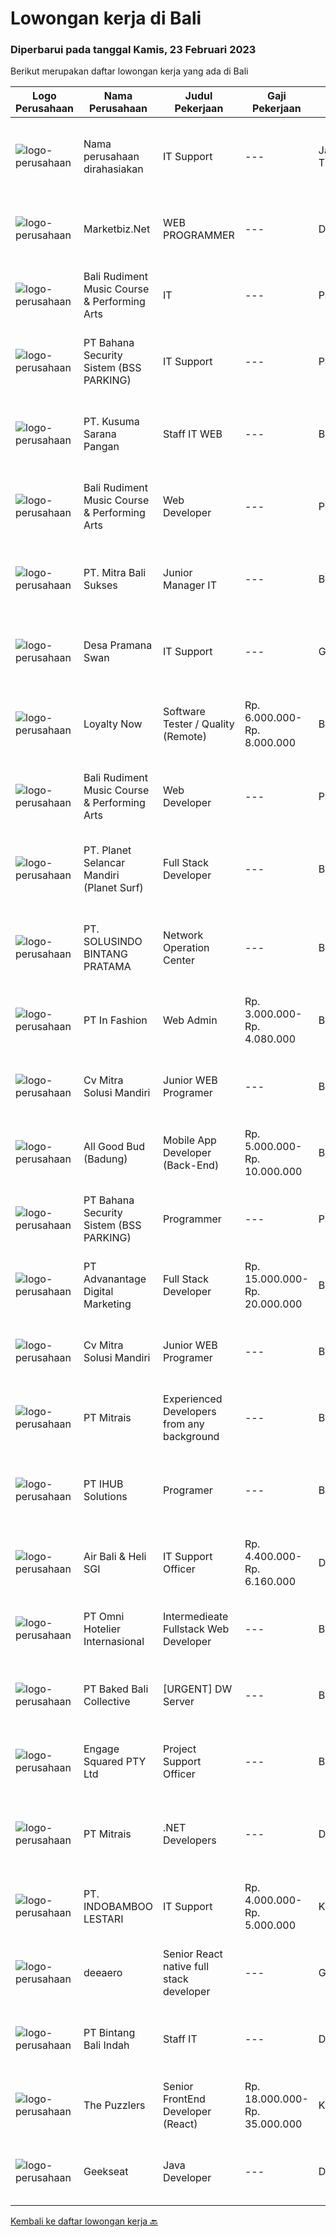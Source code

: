 
  # Lowongan kerja di Bali

  ### Diperbarui pada tanggal Kamis, 23 Februari 2023

  Berikut merupakan daftar lowongan kerja yang ada di Bali

  |Logo Perusahaan | Nama Perusahaan | Judul Pekerjaan | Gaji Pekerjaan | Lokasi | Deskripsi | Tanggal diunggah | Pranala |
  | -------------- | --------------- | --------------- | --------- | --------- | -------------- | ------- | ----------- |
  |![logo-perusahaan](https://i.ibb.co/sqvTCh9/112815900-stock-vector-no-image-available-icon-flat-vector.webp)|Nama perusahaan dirahasiakan|IT Support|---|Jawa Timur|Usia maksimal 35 tahun Pendidikan minimal S1 segala jurusan Minimal memiliki 1 tahun pengalaman kerja di bidang yang sama  Mempunyai pengetahuan dan...|Senin, 20 Februari 2023|https://www.jobstreet.co.id/id/job/it-support-4231859?token=0~99f1586a-5a0c-4298-bf2e-d8d7c0adee3b&sectionRank=1&jobId=jobstreet-id-job-4231859|
|![logo-perusahaan](https://image-service-cdn.seek.com.au/ea713bac3b5b859769463edaa2ba0fa2438bdb9d/ee4dce1061f3f616224767ad58cb2fc751b8d2dc)|Marketbiz.Net|WEB PROGRAMMER|---|Denpasar|Kualifikasi: Usia Maksimal 28 Tahun Pengalaman di bidangnya minimal 1 tahun Menguasai HTML, PHP &amp; MySQL Menguasai JQuery, HTML5, CSS3 Menguasai...|Rabu, 22 Februari 2023|https://www.jobstreet.co.id/id/job/web-programmer-4213038?token=0~99f1586a-5a0c-4298-bf2e-d8d7c0adee3b&sectionRank=2&jobId=jobstreet-id-job-4213038|
|![logo-perusahaan](https://i.ibb.co/sqvTCh9/112815900-stock-vector-no-image-available-icon-flat-vector.webp)|Bali Rudiment Music Course & Performing Arts|IT|---|Padang|Freshgraduate dari bidang ilmu komputer, teknologi informasi Menguasai bahasa pemrograman Memahami jaringan komputer, instalasi software dan hardware...|Rabu, 22 Februari 2023|https://www.jobstreet.co.id/id/job/it-1034842336?token=0~99f1586a-5a0c-4298-bf2e-d8d7c0adee3b&sectionRank=3&jobId=jobstreet-id-job-1034842336|
|![logo-perusahaan](https://i.ibb.co/sqvTCh9/112815900-stock-vector-no-image-available-icon-flat-vector.webp)|PT Bahana Security Sistem (BSS PARKING)|IT Support|---|Padang|Kualifikasi:• Pendidikan minimal D3 (Jurusan Mesin/ Elektro/ Sipil/ IT)• Mampu mengoperasikan komputer dan (Ms. Word &amp; Excel)• Menguasai sistem...|Rabu, 22 Februari 2023|https://www.jobstreet.co.id/id/job/it-support-1034859311?token=0~99f1586a-5a0c-4298-bf2e-d8d7c0adee3b&sectionRank=4&jobId=jobstreet-id-job-1034859311|
|![logo-perusahaan](https://i.ibb.co/sqvTCh9/112815900-stock-vector-no-image-available-icon-flat-vector.webp)|PT. Kusuma Sarana Pangan|Staff IT WEB|---|Bali|PT. KUSUMA SARANA PANGANPenempatan di : TabananDeskripsi Pekerjaan : Melakukan analisa terkait pengembangan sistem situs web / aplikasi dan Melakukan...|Rabu, 22 Februari 2023|https://www.jobstreet.co.id/id/job/staff-it-web-1034797413?token=0~99f1586a-5a0c-4298-bf2e-d8d7c0adee3b&sectionRank=5&jobId=jobstreet-id-job-1034797413|
|![logo-perusahaan](https://i.ibb.co/sqvTCh9/112815900-stock-vector-no-image-available-icon-flat-vector.webp)|Bali Rudiment Music Course & Performing Arts|Web Developer|---|Padang|Pendidikan minimal S1 dari bidang ilmu komputer, teknologi informasiMenguasai bahasa pemrogramanMemahami jaringan komputer, instalasi software dan...|Rabu, 22 Februari 2023|https://www.jobstreet.co.id/id/job/web-developer-1034531112?token=0~99f1586a-5a0c-4298-bf2e-d8d7c0adee3b&sectionRank=6&jobId=jobstreet-id-job-1034531112|
|![logo-perusahaan](https://i.ibb.co/sqvTCh9/112815900-stock-vector-no-image-available-icon-flat-vector.webp)|PT. Mitra Bali Sukses|Junior Manager IT|---|Bali|• Pendidikan S1 Jurusan Teknik Informatika / Teknik Komputer/ Sistem Informasi• Pengalaman Minimal 2 tahun • Memiliki pengalaman dan menguasai sistem...|Rabu, 22 Februari 2023|https://www.jobstreet.co.id/id/job/junior-manager-it-1034577241?token=0~99f1586a-5a0c-4298-bf2e-d8d7c0adee3b&sectionRank=7&jobId=jobstreet-id-job-1034577241|
|![logo-perusahaan](https://i.ibb.co/sqvTCh9/112815900-stock-vector-no-image-available-icon-flat-vector.webp)|Desa Pramana Swan|IT Support|---|Gianyar|WE ARE HIRING ! IT Support Be a part at Desa Pramana Swan and Genuine to The World Team Qualifications : • Minimum 2 year of experience in same...|Senin, 20 Februari 2023|https://www.jobstreet.co.id/id/job/it-support-4231909?token=0~99f1586a-5a0c-4298-bf2e-d8d7c0adee3b&sectionRank=8&jobId=jobstreet-id-job-4231909|
|![logo-perusahaan](https://image-service-cdn.seek.com.au/e59800a5e4eb9018afaeb52fce66c610d6ee95d3/ee4dce1061f3f616224767ad58cb2fc751b8d2dc)|Loyalty Now|Software Tester / Quality  (Remote)|Rp. 6.000.000-Rp. 8.000.000|Bali|Software QA TesterLoyaltynow.comWe are seeking a driven Software QA Tester to help deliver our leading loyalty and payments platform to our...|Rabu, 22 Februari 2023|https://www.jobstreet.co.id/id/job/software-tester-quality-remote-4235202?token=0~99f1586a-5a0c-4298-bf2e-d8d7c0adee3b&sectionRank=9&jobId=jobstreet-id-job-4235202|
|![logo-perusahaan](https://i.ibb.co/sqvTCh9/112815900-stock-vector-no-image-available-icon-flat-vector.webp)|Bali Rudiment Music Course & Performing Arts|Web Developer|---|Padang|Freshgraduate dari bidang ilmu komputer, teknologi informasi  Menguasai bahasa pemrograman Memahami jaringan komputer, instalasi software dan hardware...|Rabu, 22 Februari 2023|https://www.jobstreet.co.id/id/job/web-developer-1034842344?token=0~99f1586a-5a0c-4298-bf2e-d8d7c0adee3b&sectionRank=10&jobId=jobstreet-id-job-1034842344|
|![logo-perusahaan](https://image-service-cdn.seek.com.au/9a17f6158932b294e24ba264a1e5b00bc07424ec/ee4dce1061f3f616224767ad58cb2fc751b8d2dc)|PT. Planet Selancar Mandiri (Planet Surf)|Full Stack Developer|---|Badung|Requirements: Bachelor of Computer Science/Information System Minimum has one year of working experince Minimum 20 years old and maximum 30 years old...|Rabu, 22 Februari 2023|https://www.jobstreet.co.id/id/job/full-stack-developer-4236161?token=0~99f1586a-5a0c-4298-bf2e-d8d7c0adee3b&sectionRank=11&jobId=jobstreet-id-job-4236161|
|![logo-perusahaan](https://i.ibb.co/sqvTCh9/112815900-stock-vector-no-image-available-icon-flat-vector.webp)|PT. SOLUSINDO BINTANG PRATAMA|Network Operation Center|---|Bali|1. Berpengalaman dalam bidang Networking dan IT Minimal 1 tahun.2. Pendidikan Sarjana/Diploma IT/ SMK Teknik Komputer Jaringan3. Memiliki pengalaman...|Rabu, 22 Februari 2023|https://www.jobstreet.co.id/id/job/network-operation-center-1034563395?token=0~99f1586a-5a0c-4298-bf2e-d8d7c0adee3b&sectionRank=12&jobId=jobstreet-id-job-1034563395|
|![logo-perusahaan](https://image-service-cdn.seek.com.au/99ccc0096dc1e58f96b75a1f238e7d9598eff05d/ee4dce1061f3f616224767ad58cb2fc751b8d2dc)|PT In Fashion|Web Admin|Rp. 3.000.000-Rp. 4.080.000|Badung|Roles and Responsibilities Prepare and update website content (products, banners, etc). Edit product image (cropping, creating banner, color...|Rabu, 22 Februari 2023|https://www.jobstreet.co.id/id/job/web-admin-4213698?token=0~99f1586a-5a0c-4298-bf2e-d8d7c0adee3b&sectionRank=13&jobId=jobstreet-id-job-4213698|
|![logo-perusahaan](https://i.ibb.co/sqvTCh9/112815900-stock-vector-no-image-available-icon-flat-vector.webp)|Cv Mitra Solusi  Mandiri|Junior WEB Programer|---|Bali|Keuntungan:1. Gaji UMR Bali.2. Tunjangan  Deskripsi pekerjaan:1. Menguasai bahasa pemograman Laravel, Javascript, Vue Js dan Desain.2. Mampu...|Rabu, 22 Februari 2023|https://www.jobstreet.co.id/id/job/junior-web-programer-1034530958?token=0~99f1586a-5a0c-4298-bf2e-d8d7c0adee3b&sectionRank=14&jobId=jobstreet-id-job-1034530958|
|![logo-perusahaan](https://image-service-cdn.seek.com.au/0394c3c9c0b5be7c1f09aa013b7294f9dc164a6c/ee4dce1061f3f616224767ad58cb2fc751b8d2dc)|All Good Bud (Badung)|Mobile App Developer (Back-End)|Rp. 5.000.000-Rp. 10.000.000|Badung|Job Description: Build Database &amp; API for website &amp; Mobile App Database &amp; API Maintenance Create Function &amp; Deploy to Server...|Selasa, 21 Februari 2023|https://www.jobstreet.co.id/id/job/mobile-app-developer-back-end-4234307?token=0~99f1586a-5a0c-4298-bf2e-d8d7c0adee3b&sectionRank=15&jobId=jobstreet-id-job-4234307|
|![logo-perusahaan](https://i.ibb.co/sqvTCh9/112815900-stock-vector-no-image-available-icon-flat-vector.webp)|PT Bahana Security Sistem (BSS PARKING)|Programmer|---|Padang|Kualifikasi: Pria/WanitaKomunikatif, dapat bekerja dalam Team &amp; IndividuPendidikan minimal D3 (Jurusan Teknik Informatika / Sistem Informasi/...|Rabu, 22 Februari 2023|https://www.jobstreet.co.id/id/job/programmer-1034825163?token=0~99f1586a-5a0c-4298-bf2e-d8d7c0adee3b&sectionRank=16&jobId=jobstreet-id-job-1034825163|
|![logo-perusahaan](https://image-service-cdn.seek.com.au/afd397dfd41fefdf63649810e7010bfecfd7af7b/ee4dce1061f3f616224767ad58cb2fc751b8d2dc)|PT Advanantage Digital Marketing|Full Stack Developer|Rp. 15.000.000-Rp. 20.000.000|Bali|Job descriptionThe role is suited to a Developer with strong initiative and with Laravel/Vue experience as you will mostly be involved with backend...|Kamis, 23 Februari 2023|https://www.jobstreet.co.id/id/job/full-stack-developer-4222518?token=0~99f1586a-5a0c-4298-bf2e-d8d7c0adee3b&sectionRank=17&jobId=jobstreet-id-job-4222518|
|![logo-perusahaan](https://i.ibb.co/sqvTCh9/112815900-stock-vector-no-image-available-icon-flat-vector.webp)|Cv Mitra Solusi  Mandiri|Junior WEB Programer|---|Bali|Keuntungan:1. Gaji UMR Bali.2. Tunjangan  Deskripsi pekerjaan:1. Menguasai bahasa pemograman Laravel, Javascript, Vue Js dan Desain.2. Mampu...|Rabu, 22 Februari 2023|https://www.jobstreet.co.id/id/job/junior-web-programer-1034550719?token=0~99f1586a-5a0c-4298-bf2e-d8d7c0adee3b&sectionRank=18&jobId=jobstreet-id-job-1034550719|
|![logo-perusahaan](https://image-service-cdn.seek.com.au/7026eb1e60f7602835ce5daa9bc2edc6d0996c85/ee4dce1061f3f616224767ad58cb2fc751b8d2dc)|PT Mitrais|Experienced Developers from any background|---|Bali|Build your Career with Mitrais ! We're looking for experienced Software Engineers from any background to be part of our team. What will you be doing? ...|Rabu, 22 Februari 2023|https://www.jobstreet.co.id/id/job/experienced-developers-from-any-background-4221398?token=0~99f1586a-5a0c-4298-bf2e-d8d7c0adee3b&sectionRank=19&jobId=jobstreet-id-job-4221398|
|![logo-perusahaan](https://i.ibb.co/sqvTCh9/112815900-stock-vector-no-image-available-icon-flat-vector.webp)|PT IHUB Solutions|Programer|---|Bali|Tugas dan tanggung jawab : Melakukan perencanaan dan merancang struktur hingga tampilan program Melakukan coding atau menulis kode program Menulis...|Rabu, 22 Februari 2023|https://www.jobstreet.co.id/id/job/programer-1034729278?token=0~99f1586a-5a0c-4298-bf2e-d8d7c0adee3b&sectionRank=20&jobId=jobstreet-id-job-1034729278|
|![logo-perusahaan](https://image-service-cdn.seek.com.au/7dbe1532acc1496620b01a89cad76f7314d5d4de/ee4dce1061f3f616224767ad58cb2fc751b8d2dc)|Air Bali & Heli SGI|IT Support Officer|Rp. 4.400.000-Rp. 6.160.000|Denpasar|We are seeking a highly skilled and experienced IT Support Officer with emphasis on Professional Migration Service to join our team. The ideal...|Jumat, 17 Februari 2023|https://www.jobstreet.co.id/id/job/it-support-officer-4229621?token=0~99f1586a-5a0c-4298-bf2e-d8d7c0adee3b&sectionRank=21&jobId=jobstreet-id-job-4229621|
|![logo-perusahaan](https://i.ibb.co/sqvTCh9/112815900-stock-vector-no-image-available-icon-flat-vector.webp)|PT Omni Hotelier Internasional|Intermedieate Fullstack Web Developer|---|Bali|Pendidikan minimal SMK/D1 (sederajat) jurusan Informatika &amp; RPL Memahami / menguasai PHP (laravel &amp; framework sejenis), Vue js &amp; React js...|Rabu, 22 Februari 2023|https://www.jobstreet.co.id/id/job/intermedieate-fullstack-web-developer-1034593954?token=0~99f1586a-5a0c-4298-bf2e-d8d7c0adee3b&sectionRank=22&jobId=jobstreet-id-job-1034593954|
|![logo-perusahaan](https://i.ibb.co/sqvTCh9/112815900-stock-vector-no-image-available-icon-flat-vector.webp)|PT Baked Bali Collective|[URGENT] DW Server|---|Bali|BAKED. founded in an industrial cafe/bakery setting, our main mission is to provide the best quality service and products, in a unique space with...|Rabu, 22 Februari 2023|https://www.jobstreet.co.id/id/job/%5Burgent%5D-dw-server-1034518151?token=0~99f1586a-5a0c-4298-bf2e-d8d7c0adee3b&sectionRank=23&jobId=jobstreet-id-job-1034518151|
|![logo-perusahaan](https://image-service-cdn.seek.com.au/ced0e37ea279d1b5949baa580a000fa1ffee94e1/ee4dce1061f3f616224767ad58cb2fc751b8d2dc)|Engage Squared PTY Ltd|Project Support Officer|---|Bali|Why us?Engage Squared is an award-winning, fast-growing company that believes in great workplace culture and investing in our people. We hire great...|Senin, 20 Februari 2023|https://www.jobstreet.co.id/id/job/project-support-officer-5285844/origin/my?token=0~99f1586a-5a0c-4298-bf2e-d8d7c0adee3b&sectionRank=24&jobId=jobstreet-my-job-5285844|
|![logo-perusahaan](https://image-service-cdn.seek.com.au/969b0c47f133a1e0155056a5d964c63953dd6304/ee4dce1061f3f616224767ad58cb2fc751b8d2dc)|PT Mitrais|.NET Developers|---|Denpasar|Build your Career with Mitrais! We're looking for experienced .NET Software Engineers to be part of our team. What will you be doing?  Coding...|Rabu, 22 Februari 2023|https://www.jobstreet.co.id/id/job/.net-developers-4221405?token=0~99f1586a-5a0c-4298-bf2e-d8d7c0adee3b&sectionRank=25&jobId=jobstreet-id-job-4221405|
|![logo-perusahaan](https://image-service-cdn.seek.com.au/b0d51d6ac2d7ffb98418d903d3061c148552a6c5/ee4dce1061f3f616224767ad58cb2fc751b8d2dc)|PT. INDOBAMBOO LESTARI|IT Support|Rp. 4.000.000-Rp. 5.000.000|Klungkung|Job Requirement : Fluent in English Bachelor's Degree of IT Computer Min. 2 years experience in similar position Able to manage email, hosting,...|Rabu, 15 Februari 2023|https://www.jobstreet.co.id/id/job/it-support-4226085?token=0~99f1586a-5a0c-4298-bf2e-d8d7c0adee3b&sectionRank=26&jobId=jobstreet-id-job-4226085|
|![logo-perusahaan](https://i.ibb.co/sqvTCh9/112815900-stock-vector-no-image-available-icon-flat-vector.webp)|deeaero|Senior React native full stack developer|---|Gianyar|Job vacancy:Need it urgently a Senior React native full stack developer,.located work in Gianyar, Bali.Requirements:- Max age 35 years old.- Excellent...|Rabu, 22 Februari 2023|https://www.jobstreet.co.id/id/job/senior-react-native-full-stack-developer-1034669806?token=0~99f1586a-5a0c-4298-bf2e-d8d7c0adee3b&sectionRank=27&jobId=jobstreet-id-job-1034669806|
|![logo-perusahaan](https://image-service-cdn.seek.com.au/c595deaccb21497409dba8bc1959a3c2e4a12074/ee4dce1061f3f616224767ad58cb2fc751b8d2dc)|PT Bintang Bali Indah|Staff IT|---|Denpasar|Deskripsi Pekerjaan: Monitor pengiriman data Cabang/ depo ke Pusat Memastikan operasional komputer dan jaringan berjalan dengan baik Mensupply...|Rabu, 15 Februari 2023|https://www.jobstreet.co.id/id/job/staff-it-4226354?token=0~99f1586a-5a0c-4298-bf2e-d8d7c0adee3b&sectionRank=28&jobId=jobstreet-id-job-4226354|
|![logo-perusahaan](https://image-service-cdn.seek.com.au/4ae47287cec27522c39e986cc24535eca5e62bb4/ee4dce1061f3f616224767ad58cb2fc751b8d2dc)|The Puzzlers|Senior FrontEnd Developer (React)|Rp. 18.000.000-Rp. 35.000.000|Kuta|The Puzzlers is a high-end digital agency with the HQ in Berlin, Germany. For our office in Bali we're seeking a senior frontend developer (React).Are...|Selasa, 21 Februari 2023|https://www.jobstreet.co.id/id/job/senior-frontend-developer-react-4232938?token=0~99f1586a-5a0c-4298-bf2e-d8d7c0adee3b&sectionRank=29&jobId=jobstreet-id-job-4232938|
|![logo-perusahaan](https://image-service-cdn.seek.com.au/961432dbd4f6f598e568bbe95a11411dce0703c4/ee4dce1061f3f616224767ad58cb2fc751b8d2dc)|Geekseat|Java Developer|---|Denpasar|We are currently looking for an experienced Java Developer to join our Awesome Engineering Team at our offices in Bali or Bandung.As a developer you...|Rabu, 22 Februari 2023|https://www.jobstreet.co.id/id/job/java-developer-4226359?token=0~99f1586a-5a0c-4298-bf2e-d8d7c0adee3b&sectionRank=30&jobId=jobstreet-id-job-4226359|


  [Kembali ke daftar lowongan kerja 🔙](../README.md#daftar-lowongan-kerja)
  